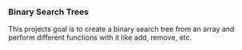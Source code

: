### Binary Search Trees 
This projects goal is to create a binary search tree from an array and perform different functions with it like add, remove, etc. 